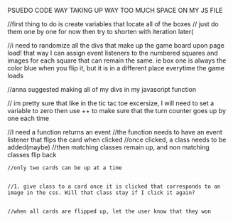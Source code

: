 PSUEDO CODE WAY TAKING UP WAY TOO MUCH SPACE ON MY JS FILE


//first thing to do is create variables that locate all of the boxes
	// just do them one by one for now then try to shorten with iteration later(

//i need to randomize all the divs that make up the game board upon page load! that way I can assign event listeners to the numbered squares and images for each square that can remain the same. ie box one is always the color blue when you flip it, but it is in a different place everytime the game loads

//anna suggested making all of my divs in my javascript function

// im pretty sure that like in the tic tac toe excersize, I will need to set a variable to zero then use ++ to make sure that the turn counter goes up by one each time

//I need a function returns an event
	//the function needs to have an event listener that flips the card when clicked
	//once clicked, a class needs to be added(maybe)
	//then matching classes remain up, and non matching classes flip back

	//only two cards can be up at a time


	//1. give class to a card once it is clicked that corresponds to an image in the css. Will that class stay if I click it again? 


	//when all cards are flipped up, let the user know that they won